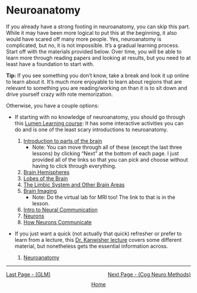 # Neuroanatomy

If you already have a strong footing in neuroanatomy, you can skip this part. While it may have been more logical to put this at the beginning, it also would have scared off many more people. Yes, neuroanatomy is complicated, but no, it is not impossible. It’s a gradual learning process. Start off with the materials provided below. Over time, you will be able to learn more through reading papers and looking at results, but you need to at least have a foundation to start with.

**Tip:** If you see something you don’t know, take a break and look it up online to learn about it. It’s much more enjoyable to learn about regions that are relevant to something you are reading/working on than it is to sit down and drive yourself crazy with rote memorization. 

Otherwise, you have a couple options:
- If starting with no knowledge of neuroanatomy, you should go through this [Lumen Learning course](https://courses.lumenlearning.com/): It has some interactive activities you can do and is one of the least scary introductions to neuroanatomy.
  1. [Introduction to parts of the brain](https://courses.lumenlearning.com/introduction-to-parts-of-the-brain)
     - Note: You can move through all of these (except the last three lessons) by clicking “Next” at the bottom of each page. I just provided all of the links so that you can pick and choose without having to click through everything.
  2. [Brain Hemispheres](https://courses.lumenlearning.com/brain-hemispheres)
  3. [Lobes of the Brain](https://courses.lumenlearning.com/lobes-of-the-brain)
  4. [The Limbic System and Other Brain Areas](https://courses.lumenlearning.com/the-limbic-system-and-other-brain-areas)
  5. [Brain Imaging](https://courses.lumenlearning.com/brain-imaging)
     - Note: Do the virtual lab for MRI too! The link to that is in the lesson.
  6. [Intro to Neural Communication](https://courses.lumenlearning.com/intro-to-neural-communication)
  7. [Neurons](https://courses.lumenlearning.com/neurons)
  8. [How Neurons Communicate](https://courses.lumenlearning.com/how-neurons-communicate)

- If you just want a quick (not actually that quick) refresher or prefer to learn from a lecture, this [Dr. Kanwisher lecture](https://www.youtube.com/watch?v=neuroanatomy) covers some different material, but nonetheless gets the essential information across.
  1. [Neuroanatomy](https://www.youtube.com/watch?v=neuroanatomy)

 
 ------------------------------------------------------------------------------------------------
<div style="display: flex; justify-content: space-between;">
  <a href="glm.md">Last Page - (GLM)</a>
  <a href="methods.md">Next Page - (Cog Neuro Methods) </a>
</div>

<div style="text-align: center; margin-top: 10px;">
  <a href="home.md">Home</a>
</div>

